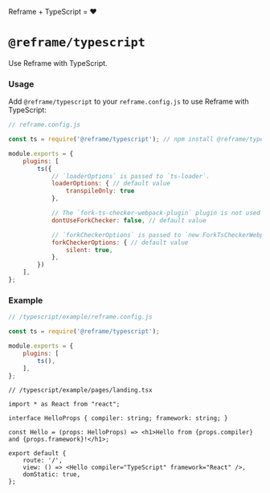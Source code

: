 <!---






    WARNING, READ THIS.
    This is a computed file. Do not edit.
    Edit `/plugins/typescript/readme.template.md` instead.












    WARNING, READ THIS.
    This is a computed file. Do not edit.
    Edit `/plugins/typescript/readme.template.md` instead.












    WARNING, READ THIS.
    This is a computed file. Do not edit.
    Edit `/plugins/typescript/readme.template.md` instead.












    WARNING, READ THIS.
    This is a computed file. Do not edit.
    Edit `/plugins/typescript/readme.template.md` instead.












    WARNING, READ THIS.
    This is a computed file. Do not edit.
    Edit `/plugins/typescript/readme.template.md` instead.






-->
Reframe + TypeScript = :heart:

# `@reframe/typescript`

Use Reframe with TypeScript.

### Usage

Add `@reframe/typescript` to your `reframe.config.js` to use Reframe with TypeScript:

~~~js
// reframe.config.js

const ts = require('@reframe/typescript'); // npm install @reframe/typescript

module.exports = {
    plugins: [
        ts({
            // `loaderOptions` is passed to `ts-loader`.
            loaderOptions: { // default value
                transpileOnly: true
            },

            // The `fork-ts-checker-webpack-plugin` plugin is not used if `dontUseForkChecker` is set to true.
            dontUseForkChecker: false, // default value

            // `forkCheckerOptions` is passed to `new ForkTsCheckerWebpackPlugin(forkCheckerOptions)`.
            forkCheckerOptions: { // default value
                silent: true,
            },
        })
    ],
};
~~~

### Example

~~~js
// /typescript/example/reframe.config.js

const ts = require('@reframe/typescript');

module.exports = {
    plugins: [
        ts(),
    ],
};
~~~

~~~tsx
// /typescript/example/pages/landing.tsx

import * as React from "react";

interface HelloProps { compiler: string; framework: string; }

const Hello = (props: HelloProps) => <h1>Hello from {props.compiler} and {props.framework}!</h1>;

export default {
    route: '/',
    view: () => <Hello compiler="TypeScript" framework="React" />,
    domStatic: true,
};
~~~

<!---






    WARNING, READ THIS.
    This is a computed file. Do not edit.
    Edit `/plugins/typescript/readme.template.md` instead.












    WARNING, READ THIS.
    This is a computed file. Do not edit.
    Edit `/plugins/typescript/readme.template.md` instead.












    WARNING, READ THIS.
    This is a computed file. Do not edit.
    Edit `/plugins/typescript/readme.template.md` instead.












    WARNING, READ THIS.
    This is a computed file. Do not edit.
    Edit `/plugins/typescript/readme.template.md` instead.












    WARNING, READ THIS.
    This is a computed file. Do not edit.
    Edit `/plugins/typescript/readme.template.md` instead.






-->
